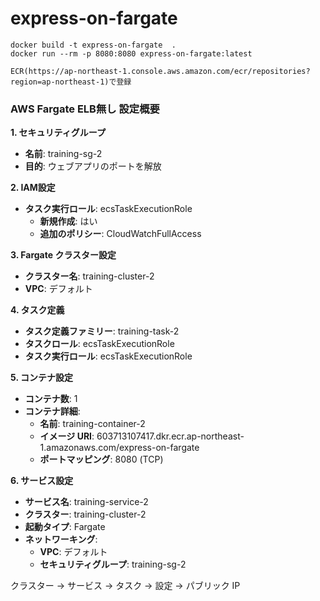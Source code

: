 # express-on-fargate

```
docker build -t express-on-fargate  .
docker run --rm -p 8080:8080 express-on-fargate:latest

ECR(https://ap-northeast-1.console.aws.amazon.com/ecr/repositories?region=ap-northeast-1)で登録
```



### AWS Fargate ELB無し 設定概要

**1. セキュリティグループ**
- **名前**: training-sg-2
- **目的**: ウェブアプリのポートを解放

**2. IAM設定**
- **タスク実行ロール**: ecsTaskExecutionRole
  - **新規作成**: はい
  - **追加のポリシー**: CloudWatchFullAccess

**3. Fargate クラスター設定**
- **クラスター名**: training-cluster-2
- **VPC**: デフォルト

**4. タスク定義**
- **タスク定義ファミリー**: training-task-2
- **タスクロール**: ecsTaskExecutionRole
- **タスク実行ロール**: ecsTaskExecutionRole

**5. コンテナ設定**
- **コンテナ数**: 1
- **コンテナ詳細**:
  - **名前**: training-container-2
  - **イメージ URI**: 603713107417.dkr.ecr.ap-northeast-1.amazonaws.com/express-on-fargate
  - **ポートマッピング**: 8080 (TCP)

**6. サービス設定**
- **サービス名**: training-service-2
- **クラスター**: training-cluster-2
- **起動タイプ**: Fargate
- **ネットワーキング**:
  - **VPC**: デフォルト
  - **セキュリティグループ**: training-sg-2

クラスター → サービス → タスク → 設定 → パブリック IP
